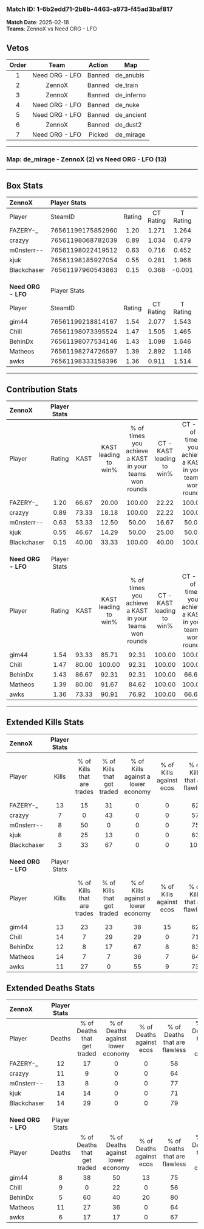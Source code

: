 ### Match ID: 1-6b2edd71-2b8b-4463-a973-f45ad3baf817  
**Match Date**: 2025-02-18  
**Teams**: ZennoX vs Need ORG - LFO  

## Vetos  

| Order | Team | Action | Map |
| :---: | :--: | :----: | --- |
| 1 | Need ORG - LFO | Banned | de_anubis |
| 2 | ZennoX | Banned | de_train |
| 3 | ZennoX | Banned | de_inferno |
| 4 | Need ORG - LFO | Banned | de_nuke |
| 5 | Need ORG - LFO | Banned | de_ancient |
| 6 | ZennoX | Banned | de_dust2 |
| 7 | Need ORG - LFO | Picked | de_mirage |

---  

### **Map**: de_mirage - ZennoX (2) vs Need ORG - LFO (13)  
---  

## Box Stats  

| **ZennoX**         | Player Stats      |        |           |          |       |      |       |         |        |      |     |
| :- | :- | :-: | :-: | :-: | :-: | :-: | :-: | :-: | :-: | :-: | :-: |
| Player             | SteamID           | Rating | CT Rating | T Rating | KAST  | ADR  | Kills | Assists | Deaths | K/D  | HS% |
| FAZERY-_           | 76561199175852960 |  1.20  |   1.271   |  1.264   | 66.67 | 98.1 |  13   |    2    |   12   | 1.08 | 53  |
| crazyy             | 76561198068782039 |  0.89  |   1.034   |  0.479   | 73.33 | 78.7 |   7   |    4    |   11   | 0.64 | 85  |
| m0nsterr--         | 76561198022419512 |  0.63  |   0.716   |  0.452   | 53.33 | 50.6 |   8   |    2    |   13   | 0.62 | 25  |
| kjuk               | 76561198185927054 |  0.55  |   0.281   |  1.968   | 46.67 | 54.8 |   8   |    1    |   14   | 0.57 | 62  |
| Blackchaser        | 76561197960543863 |  0.15  |   0.368   |  -0.001  | 40.00 | 34.3 |   3   |    2    |   14   | 0.21 | 66  |
|                    |                   |        |           |          |       |      |       |         |        |      |     |
|                    |                   |        |           |          |       |      |       |         |        |      |     |
|                    |                   |        |           |          |       |      |       |         |        |      |     |
| **Need ORG - LFO** | Player Stats      |        |           |          |       |      |       |         |        |      |     |
| Player             | SteamID           | Rating | CT Rating | T Rating | KAST  | ADR  | Kills | Assists | Deaths | K/D  | HS% |
| gim44              | 76561199218814167 |  1.54  |   2.077   |  1.543   | 93.33 | 94.5 |  13   |    5    |   8    | 1.63 | 53  |
| Chill              | 76561198073395524 |  1.47  |   1.505   |  1.465   | 80.00 | 94.4 |  14   |    5    |   9    | 1.56 | 64  |
| BehinDx            | 76561198077534146 |  1.43  |   1.098   |  1.646   | 86.67 | 65.0 |  12   |    2    |   5    | 2.40 | 50  |
| Matheos            | 76561198274726597 |  1.39  |   2.892   |  1.146   | 80.00 | 93.5 |  14   |    4    |   11   | 1.27 | 71  |
| awks               | 76561198333158396 |  1.36  |   0.911   |  1.514   | 73.33 | 91.3 |  11   |    7    |   6    | 1.83 | 18  |
---  

## Contribution Stats  

| **ZennoX**         | Player Stats |       |                      |                                                        |                           |                                                             |                          |                                                            |
| :- | :-: | :-: | :-: | :-: | :-: | :-: | :-: | :-: |
| Player             |    Rating    | KAST  | KAST leading to win% | % of times you achieve a KAST in your teams won rounds | CT - KAST leading to win% | CT - % of times you achieve a KAST in your teams won rounds | T - KAST leading to win% | T - % of times you achieve a KAST in your teams won rounds |
| FAZERY-_           |     1.20     | 66.67 |        20.00         |                         100.00                         |           22.22           |                           100.00                            |           0.00           |                            0.00                            |
| crazyy             |     0.89     | 73.33 |        18.18         |                         100.00                         |           22.22           |                           100.00                            |           0.00           |                            0.00                            |
| m0nsterr--         |     0.63     | 53.33 |        12.50         |                         50.00                          |           16.67           |                            50.00                            |           0.00           |                            0.00                            |
| kjuk               |     0.55     | 46.67 |        14.29         |                         50.00                          |           25.00           |                            50.00                            |           0.00           |                            0.00                            |
| Blackchaser        |     0.15     | 40.00 |        33.33         |                         100.00                         |           40.00           |                           100.00                            |           0.00           |                            0.00                            |
|                    |              |       |                      |                                                        |                           |                                                             |                          |                                                            |
|                    |              |       |                      |                                                        |                           |                                                             |                          |                                                            |
|                    |              |       |                      |                                                        |                           |                                                             |                          |                                                            |
| **Need ORG - LFO** | Player Stats |       |                      |                                                        |                           |                                                             |                          |                                                            |
| Player             |    Rating    | KAST  | KAST leading to win% | % of times you achieve a KAST in your teams won rounds | CT - KAST leading to win% | CT - % of times you achieve a KAST in your teams won rounds | T - KAST leading to win% | T - % of times you achieve a KAST in your teams won rounds |
| gim44              |     1.54     | 93.33 |        85.71         |                         92.31                          |          100.00           |                           100.00                            |          81.82           |                           90.00                            |
| Chill              |     1.47     | 80.00 |        100.00        |                         92.31                          |          100.00           |                           100.00                            |          100.00          |                           90.00                            |
| BehinDx            |     1.43     | 86.67 |        92.31         |                         92.31                          |          100.00           |                            66.67                            |          90.91           |                           100.00                           |
| Matheos            |     1.39     | 80.00 |        91.67         |                         84.62                          |          100.00           |                           100.00                            |          88.89           |                           80.00                            |
| awks               |     1.36     | 73.33 |        90.91         |                         76.92                          |          100.00           |                            66.67                            |          88.89           |                           80.00                            |
---  

## Extended Kills Stats  

| **ZennoX**         | Player Stats |                            |                            |                                    |                         |                              |                                 |                                       |                    |           |
| :- | :-: | :-: | :-: | :-: | :-: | :-: | :-: | :-: | :-: | :-: |
| Player             |    Kills     | % of Kills that are trades | % of Kills that got traded | % of Kills against a lower economy | % of Kills against ecos | % of Kills that are flawless | % of Kills that are close duels | % of Kills that are assisted by flash | Pistol Round Kills | AWP Kills |
| FAZERY-_           |      13      |             15             |             31             |                 0                  |            0            |              62              |                0                |                   0                   |         0          |     2     |
| crazyy             |      7       |             0              |             43             |                 0                  |            0            |              57              |                0                |                   0                   |         0          |     1     |
| m0nsterr--         |      8       |             50             |             0              |                 0                  |            0            |              75              |               25                |                   0                   |         5          |     1     |
| kjuk               |      8       |             25             |             13             |                 0                  |            0            |              63              |                0                |                   0                   |         0          |     3     |
| Blackchaser        |      3       |             33             |             67             |                 0                  |            0            |             100              |                0                |                   0                   |         0          |     0     |
|                    |              |                            |                            |                                    |                         |                              |                                 |                                       |                    |           |
|                    |              |                            |                            |                                    |                         |                              |                                 |                                       |                    |           |
|                    |              |                            |                            |                                    |                         |                              |                                 |                                       |                    |           |
| **Need ORG - LFO** | Player Stats |                            |                            |                                    |                         |                              |                                 |                                       |                    |           |
| Player             |    Kills     | % of Kills that are trades | % of Kills that got traded | % of Kills against a lower economy | % of Kills against ecos | % of Kills that are flawless | % of Kills that are close duels | % of Kills that are assisted by flash | Pistol Round Kills | AWP Kills |
| gim44              |      13      |             23             |             23             |                 38                 |           15            |              62              |                0                |                   8                   |         0          |     2     |
| Chill              |      14      |             7              |             29             |                 29                 |            0            |              71              |               14                |                   7                   |         0          |     1     |
| BehinDx            |      12      |             8              |             17             |                 67                 |            8            |              83              |                8                |                   0                   |         1          |     4     |
| Matheos            |      14      |             7              |             7              |                 36                 |            7            |              64              |                0                |                   7                   |         0          |     3     |
| awks               |      11      |             27             |             0              |                 55                 |            9            |              73              |               18                |                   0                   |         4          |     0     |
## Extended Deaths Stats  

| **ZennoX**         | Player Stats |                             |                                   |                          |                               |                            |                           |               |
| :- | :-: | :-: | :-: | :-: | :-: | :-: | :-: | :-: |
| Player             |    Deaths    | % of Deaths that get traded | % of Deaths against lower economy | % of Deaths against ecos | % of Deaths that are flawless | % of Deaths that are close | % of Deaths while blinded | Deaths to AWP |
| FAZERY-_           |      12      |             17              |                 0                 |            0             |              58               |             17             |             0             |       1       |
| crazyy             |      11      |              9              |                 0                 |            0             |              64               |             27             |             0             |       2       |
| m0nsterr--         |      13      |              8              |                 0                 |            0             |              77               |             0              |             8             |       1       |
| kjuk               |      14      |             14              |                 0                 |            0             |              71               |             0              |             7             |       0       |
| Blackchaser        |      14      |             29              |                 0                 |            0             |              79               |             0              |             7             |       1       |
|                    |              |                             |                                   |                          |                               |                            |                           |               |
|                    |              |                             |                                   |                          |                               |                            |                           |               |
|                    |              |                             |                                   |                          |                               |                            |                           |               |
| **Need ORG - LFO** | Player Stats |                             |                                   |                          |                               |                            |                           |               |
| Player             |    Deaths    | % of Deaths that get traded | % of Deaths against lower economy | % of Deaths against ecos | % of Deaths that are flawless | % of Deaths that are close | % of Deaths while blinded | Deaths to AWP |
| gim44              |      8       |             38              |                50                 |            13            |              75               |             0              |             0             |       2       |
| Chill              |      9       |              0              |                22                 |            0             |              56               |             11             |             0             |       1       |
| BehinDx            |      5       |             60              |                40                 |            20            |              80               |             0              |             0             |       0       |
| Matheos            |      11      |             27              |                36                 |            0             |              64               |             9              |             0             |       1       |
| awks               |      6       |             17              |                17                 |            0             |              67               |             0              |             0             |       1       |

